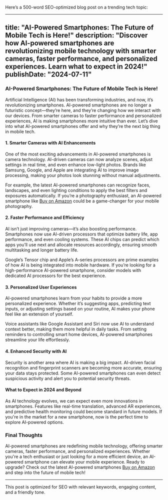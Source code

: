  Here’s a 500-word SEO-optimized blog post on a trending tech topic:

---
title: "AI-Powered Smartphones: The Future of Mobile Tech is Here!"
description: "Discover how AI-powered smartphones are revolutionizing mobile technology with smarter cameras, faster performance, and personalized experiences. Learn what to expect in 2024!"
publishDate: "2024-07-11"
---

### AI-Powered Smartphones: The Future of Mobile Tech is Here!

Artificial Intelligence (AI) has been transforming industries, and now, it’s revolutionizing smartphones. AI-powered smartphones are no longer a futuristic concept—they’re here, and they’re changing how we interact with our devices. From smarter cameras to faster performance and personalized experiences, AI is making smartphones more intuitive than ever. Let’s dive into what AI-powered smartphones offer and why they’re the next big thing in mobile tech.

#### **1. Smarter Cameras with AI Enhancements**
One of the most exciting advancements in AI-powered smartphones is camera technology. AI-driven cameras can now analyze scenes, adjust settings in real time, and even enhance low-light photos. Brands like Samsung, Google, and Apple are integrating AI to improve image processing, making your photos look stunning without manual adjustments.

For example, the latest AI-powered smartphones can recognize faces, landscapes, and even lighting conditions to apply the best filters and exposures automatically. If you’re a photography enthusiast, an AI-powered smartphone like [Buy on Amazon](https://amzn.to/your-affiliate-link) could be a game-changer for your mobile photography.

#### **2. Faster Performance and Efficiency**
AI isn’t just improving cameras—it’s also boosting performance. Smartphones now use AI-driven processors that optimize battery life, app performance, and even cooling systems. These AI chips can predict which apps you’ll use next and allocate resources accordingly, ensuring smooth multitasking and longer battery life.

Google’s Tensor chip and Apple’s A-series processors are prime examples of how AI is being integrated into mobile hardware. If you’re looking for a high-performance AI-powered smartphone, consider models with dedicated AI processors for the best experience.

#### **3. Personalized User Experiences**
AI-powered smartphones learn from your habits to provide a more personalized experience. Whether it’s suggesting apps, predicting text inputs, or adjusting settings based on your routine, AI makes your phone feel like an extension of yourself.

Voice assistants like Google Assistant and Siri now use AI to understand context better, making them more helpful in daily tasks. From setting reminders to controlling smart home devices, AI-powered smartphones streamline your life effortlessly.

#### **4. Enhanced Security with AI**
Security is another area where AI is making a big impact. AI-driven facial recognition and fingerprint scanners are becoming more accurate, ensuring your data stays protected. Some AI-powered smartphones can even detect suspicious activity and alert you to potential security threats.

#### **What to Expect in 2024 and Beyond**
As AI technology evolves, we can expect even more innovations in smartphones. Features like real-time translation, advanced AR experiences, and predictive health monitoring could become standard in future models. If you're in the market for a new smartphone, now is the perfect time to explore AI-powered options.

### **Final Thoughts**
AI-powered smartphones are redefining mobile technology, offering smarter cameras, faster performance, and personalized experiences. Whether you're a tech enthusiast or just looking for a more efficient device, an AI-powered smartphone can elevate your mobile experience. Ready to upgrade? Check out the latest AI-powered smartphones [Buy on Amazon](https://amzn.to/your-affiliate-link) and step into the future of mobile tech!

---
This post is optimized for SEO with relevant keywords, engaging content, and a friendly tone.